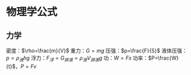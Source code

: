 # 物理学公式

## 力学

密度：$\rho=\frac{m}{V}$
重力：$G=mg$
压强：$p=\frac{F}{S}$
液体压强：$p=\rho_液 hg$
浮力：$F_浮 = G_{排液} = \rho_液 V_{排液} g$
功：$W=Fs$
功率：$P=\frac{W}{t}$，$P=Fv$






